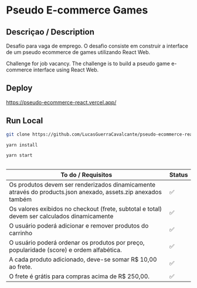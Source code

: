 #  Pseudo E-commerce Games

## Descriçao / Description

Desafio para vaga de emprego. O desafio consiste em construir a interface de um pseudo ecommerce de games utilizando React Web.

Challenge for job vacancy. The challenge is to build a pseudo game e-commerce interface using React Web.

## Deploy

https://pseudo-ecommerce-react.vercel.app/

## Run Local

```bash
git clone https://github.com/LucasGuerraCavalcante/pseudo-ecommerce-react.git
```

```bash
yarn install 
```

```bash
yarn start 
```
## 

| To do / Requisitos  | Status |
|-|-|
| Os produtos devem ser renderizados dinamicamente através do products.json anexado, assets.zip anexados também | ✅ |
| Os valores exibidos no checkout (frete, subtotal e total) devem ser calculados dinamicamente | ✅ |
| O usuário poderá adicionar e remover produtos do carrinho | ✅ |
| O usuário poderá ordenar os produtos por preço, popularidade (score) e ordem alfabética. | ✅ |
| A cada produto adicionado, deve-se somar R$ 10,00 ao frete. | ✅ |
| O frete é grátis para compras acima de R$ 250,00. | ✅ |
